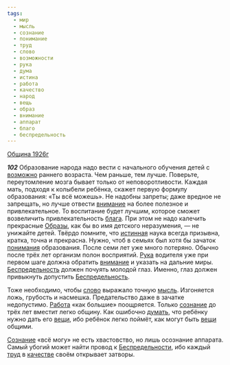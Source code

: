 ```yaml
---
tags:
  - мир
  - мысль
  - сознание
  - понимание
  - труд
  - слово
  - возможности
  - рука
  - дума
  - истина
  - работа
  - качество
  - народ
  - вещь
  - образ
  - внимание
  - аппарат
  - благо
  - беспредельность
---
```


[Община 1926г](https://127.0.0.1:4002/agni/1926)

___102___
Образование народа надо вести с начального обучения детей с [возможно](../../../tags/#возможности) раннего возраста. Чем раньше, тем лучше. Поверьте, переутомление мозга бывает только от неповоротливости. Каждая мать, подходя к колыбели ребёнка, скажет первую формулу образования: «Ты всё можешь». Не надобны запреты; даже вредное не запрещать, но лучше отвести [внимание](../../../tags/#внимание) на более полезное и привлекательное. То воспитание будет лучшим, которое сможет возвеличить привлекательность [блага](../../../tags/#благо). При этом не надо калечить прекрасные [Образы](../../../tags/#образ), как бы во имя детского неразумения, — не унижайте детей. Твёрдо помните, что [истинная](../../../tags/#истина) наука всегда призывна, кратка, точна и прекрасна. Нужно, чтоб в семьях был хотя бы зачаток [понимания](../../../tags/#понимание) образования. После семи лет уже много потеряно. Обычно после трёх лет организм полон восприятий. [Рука](../../../tags/#рука) водителя уже при первом шаге должна обратить [внимание](../../../tags/#внимание) и указать на дальние миры. [Беспредельность](../../../tags/#беспредельность) должен почуять молодой глаз. Именно, глаз должен привыкнуть допустить [Беспредельность](../../../tags/#беспредельность).   

Тоже необходимо, чтобы [слово](../../../tags/#слово) выражало точную [мысль](../../../tags/#мысль). Изгоняется ложь, грубость и насмешка. Предательство даже в зачатке недопустимо. [Работа](../../../tags/#работа) «как большие» поощряется. Только [сознание](../../../tags/#сознание) до трёх лет вместит легко общину. Как ошибочно [думать](../../../tags/#дума), что ребёнку нужно дать его [вещи](../../../tags/#вещь), ибо ребёнок легко поймёт, как могут быть [вещи](../../../tags/#вещь) общими.   

[Сознание](../../../tags/#сознание) «всё могу» не есть хвастовство, но лишь осознание аппарата. Самый убогий может найти провод к [Беспредельности](../../../tags/#беспредельность), ибо каждый [труд](../../../tags/#труд) в [качестве](../../../tags/#качество) своём открывает затворы.   

